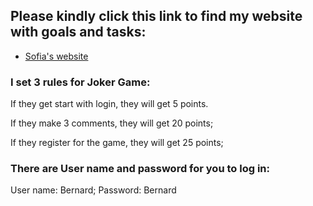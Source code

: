 Please kindly click this link to find my website with goals and tasks:
-------------
- [Sofia's website](http://dev-sofias-2nd-website.pantheonsite.io/)

### I set 3 rules for Joker Game:

If they get start with login, they will get 5 points.

If they make 3 comments, they will get 20 points;

If they register for the game, they will get 25 points;

### There are User name and password for you to log in:

User name: Bernard; Password: Bernard
